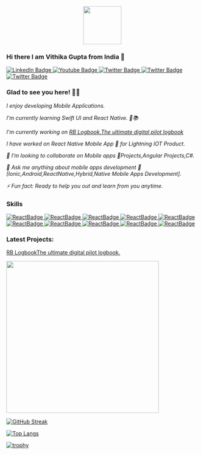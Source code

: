 

<!--
**vithika/vithika** is a ✨ _special_ ✨ repository because its `README.md` (this file) appears on your GitHub profile.
-->
<div id="header" align="center">
  <img src="https://media.giphy.com/media/M9gbBd9nbDrOTu1Mqx/giphy.gif" width="100"/>
</div>

                                 

   ### Hi there  I am Vithika Gupta from India 👋  
   <div id="badges">
  <a href="https://www.linkedin.com/in/vithika-gupta-81566a126/">
    <img src="https://img.shields.io/badge/LinkedIn-blue?style=for-the-badge&logo=linkedin&logoColor=white" alt="LinkedIn Badge"/>
  </a>
  <a href="https://stackoverflow.com/users/6900386/vithika">
    <img src="https://img.shields.io/badge/Stack Overflow-red?style=for-the-badge&logo=Stack Overflow&logoColor=white" alt="Youtube Badge"/>
  </a>
  <a href="your-twitter-URL">
    <img src="https://img.shields.io/badge/Twitter-blue?style=for-the-badge&logo=twitter&logoColor=white" alt="Twitter Badge"/>
  </a>
   <a href="https://www.instagram.com/_vithika.gupta_/">
    <img src="https://img.shields.io/badge/Instagram-red?style=for-the-badge&logo=instagram&logoColor=white" alt="Twitter Badge"/>
  </a>
   <a href="https://vithikagupta609.wixsite.com/website">
    <img src="https://img.shields.io/badge/website-blue?style=for-the-badge&logo=WebAuthn&logoColor=white" alt="Twitter Badge"/>
  </a>

</div>
<!--    ![visitors](https://visitor-badge.glitch.me/badge?page_id=${your.vithika}}) -->

 ### Glad to see you here! 🙏🙏

 <div>
  <p><i>  I enjoy developing Mobile Applications.</i></p>
<p><i> I'm currently learning Swift UI and React Native. 📱📚</i></p>
   <i> I'm currently working on </i><a href="https://apps.apple.com/app/apple-store/id1491913104"><i>RB Logbook.The ultimate digital pilot logbook</i></a>
  <p></p>
<p><i> I have worked on React Native Mobile App 📱 for Lightning IOT Product.</i></p>
<p><i> 👯 I’m looking to collaborate on Mobile apps 📱Projects,Angular Projects,C#.</i></p>
<p><i> 💬 Ask me  anything about mobile apps development 📲 [Ionic,Android,ReactNative,Hybrid,Native Mobile Apps Development].</i></p>
<p><i> ⚡ Fun fact: Ready to help you out and learn from you anytime.</i></p>
</div>

### Skills
   <a href="">
    <img src="https://img.shields.io/badge/Javascript-yellow?style=for-the-badge&logo=Javascript&logoColor=black" alt="ReactBadge"/>
  </a>
   <a href="">
    <img src="https://img.shields.io/badge/ionic-blue?style=for-the-badge&logo=Android&logoColor=white" alt="ReactBadge"/>
  </a>
  <a href="">
    <img src="https://img.shields.io/badge/react-black?style=for-the-badge&logo=react&logoColor=blue" alt="ReactBadge"/>
  </a>
   <a href="">
    <img src="https://img.shields.io/badge/Xamarin-blue?style=for-the-badge&logo=Xamarin&logoColor=white" alt="ReactBadge"/>
  </a>
   <a href="">
    <img src="https://img.shields.io/badge/Android-green?style=for-the-badge&logo=Android&logoColor=white" alt="ReactBadge"/>
  </a>
   <a href="">
    <img src="https://img.shields.io/badge/ReactNative-black?style=for-the-badge&logo=react&logoColor=blue" alt="ReactBadge"/>
  </a>
    <a href="">
    <img src="https://img.shields.io/badge/NodeJS-darkgreen?style=for-the-badge&logo=Node.JS&logoColor=white" alt="ReactBadge"/>
  </a>
    <a href="">
    <img src="https://img.shields.io/badge/TypeScript-blue?style=for-the-badge&logo=TypeScript&logoColor=white" alt="ReactBadge"/>
  </a>
   <a href="">
    <img src="https://img.shields.io/badge/HTML5-red?style=for-the-badge&logo=HTML5&logoColor=white" alt="ReactBadge"/>
  </a>
  <a href="">
    <img src="https://img.shields.io/badge/CSS-blue?style=for-the-badge&logo=CSS3&logoColor=white" alt="ReactBadge"/>
  </a>
 
 
 ### Latest Projects:

<a href="https://apps.apple.com/app/apple-store/id1491913104">
  <p>RB LogbookThe ultimate digital pilot logbook.</p>
  </a>
 
 
<img src="https://github-readme-stats.vercel.app/api?username=vithika&show_icons=true&theme=ADD_THEME_HERE" width="400">

[![GitHub Streak](http://github-readme-streak-stats.herokuapp.com?user=vithika&theme=dark&background=000000)](https://git.io/streak-stats)


[![Top Langs](https://github-readme-stats.vercel.app/api/top-langs/?username=vithika&layout=compact&theme=vision-friendly-dark)](https://github.com/anuraghazra/github-readme-stats)

<!-- [![trophy](https://github-profile-trophy.vercel.app/?username=vithika)](https://github.com/ryo-ma/github-profile-trophy) -->
[![trophy](https://github-profile-trophy.vercel.app/?username=vithika&theme=onedark)](https://github.com/ryo-ma/github-profile-trophy)
<!-- 
Connect with me/Reach out to me:
<div id="badges">
  <a href="https://www.linkedin.com/in/vithika-gupta-81566a126/">
    <img src="https://img.shields.io/badge/LinkedIn-blue?style=for-the-badge&logo=linkedin&logoColor=white" alt="LinkedIn Badge"/>
  </a>
  <a href="https://stackoverflow.com/users/6900386/vithika">
    <img src="https://img.shields.io/badge/StackOverflow-red?style=for-the-badge&logo=stackoverflow &logoColor=white" alt="Youtube Badge"/>
  </a>
  <a href="your-twitter-URL">
    <img src="https://img.shields.io/badge/Twitter-blue?style=for-the-badge&logo=twitter&logoColor=white" alt="Twitter Badge"/>
  </a>
   <a href="https://www.instagram.com/_vithika.gupta_/">
    <img src="https://img.shields.io/badge/Instagram-red?style=for-the-badge&logo=instagram&logoColor=white" alt="Twitter Badge"/>
  </a>
</div> -->

